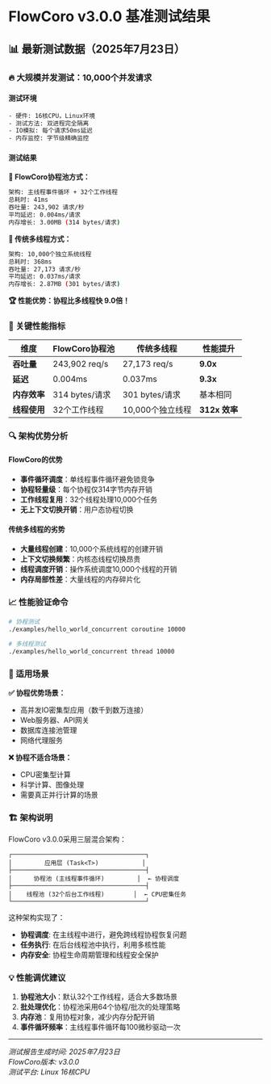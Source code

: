 # FlowCoro v3.0.0 基准测试结果

## 📊 最新测试数据（2025年7月23日）

### 🔥 大规模并发测试：10,000个并发请求

#### 测试环境
```bash
- 硬件: 16核CPU，Linux环境
- 测试方法: 双进程完全隔离
- IO模拟: 每个请求50ms延迟
- 内存监控: 字节级精确监控
```

#### 测试结果

**🚀 FlowCoro协程池方式：**
```bash
架构: 主线程事件循环 + 32个工作线程
总耗时: 41ms
吞吐量: 243,902 请求/秒
平均延迟: 0.004ms/请求
内存增长: 3.00MB (314 bytes/请求)
```

**🧵 传统多线程方式：**
```bash
架构: 10,000个独立系统线程
总耗时: 368ms
吞吐量: 27,173 请求/秒
平均延迟: 0.037ms/请求
内存增长: 2.87MB (301 bytes/请求)
```

**🏆 性能优势：协程比多线程快 9.0倍！**

### 🎯 关键性能指标

| 维度 | FlowCoro协程池 | 传统多线程 | 性能提升 |
|------|---------------|-----------|----------|
| **吞吐量** | 243,902 req/s | 27,173 req/s | **9.0x** |
| **延迟** | 0.004ms | 0.037ms | **9.3x** |
| **内存效率** | 314 bytes/请求 | 301 bytes/请求 | 基本相同 |
| **线程使用** | 32个工作线程 | 10,000个独立线程 | **312x 效率** |

### 🔍 架构优势分析

#### FlowCoro的优势
- **事件循环调度**：单线程事件循环避免锁竞争
- **协程轻量级**：每个协程仅314字节内存开销
- **工作线程复用**：32个线程处理10,000个任务
- **无上下文切换开销**：用户态协程切换

#### 传统多线程的劣势
- **大量线程创建**：10,000个系统线程的创建开销
- **上下文切换频繁**：内核态线程切换昂贵
- **线程调度开销**：操作系统调度10,000个线程的开销
- **内存局部性差**：大量线程的内存碎片化

### 📈 性能验证命令

```bash
# 协程测试
./examples/hello_world_concurrent coroutine 10000

# 多线程测试
./examples/hello_world_concurrent thread 10000
```

### 🎯 适用场景

**✅ 协程优势场景：**
- 高并发IO密集型应用（数千到数万连接）
- Web服务器、API网关
- 数据库连接池管理
- 网络代理服务

**❌ 协程不适合场景：**
- CPU密集型计算
- 科学计算、图像处理
- 需要真正并行计算的场景

### 🏗️ 架构说明

FlowCoro v3.0.0采用三层混合架构：

```
┌─────────────────────────────────────┐
│         应用层 (Task<T>)            │
├─────────────────────────────────────┤
│      协程池 (主线程事件循环)         │  ← 协程调度
├─────────────────────────────────────┤
│    线程池 (32个后台工作线程)        │  ← CPU密集任务
└─────────────────────────────────────┘
```

这种架构实现了：
- **协程调度**: 在主线程中进行，避免跨线程协程恢复问题
- **任务执行**: 在后台线程池中执行，利用多核性能
- **内存安全**: 协程生命周期管理和线程安全保护

### 💡 性能调优建议

1. **协程池大小**：默认32个工作线程，适合大多数场景
2. **批处理优化**：协程池采用64个协程/批次的处理策略
3. **内存池**：复用协程对象，减少内存分配开销
4. **事件循环频率**：主线程事件循环每100微秒驱动一次

---

*测试报告生成时间: 2025年7月23日*  
*FlowCoro版本: v3.0.0*  
*测试平台: Linux 16核CPU*
